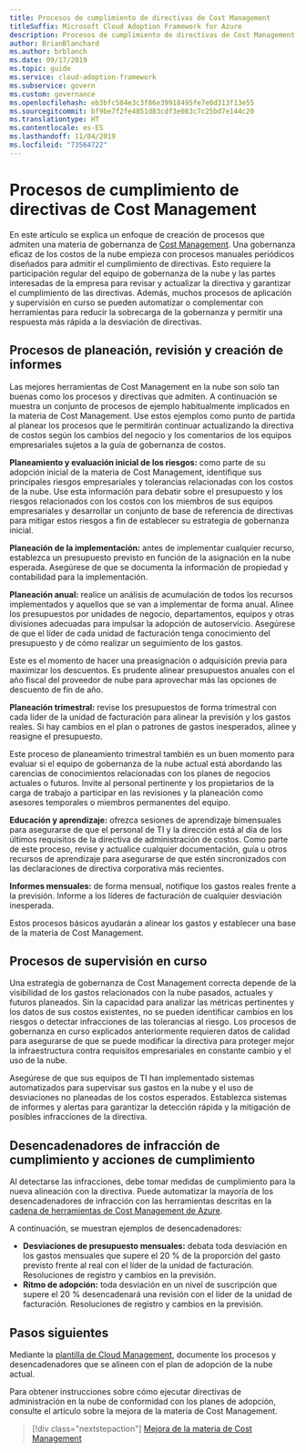 ```yaml
---
title: Procesos de cumplimiento de directivas de Cost Management
titleSuffix: Microsoft Cloud Adoption Framework for Azure
description: Procesos de cumplimiento de directivas de Cost Management
author: BrianBlanchard
ms.author: brblanch
ms.date: 09/17/2019
ms.topic: guide
ms.service: cloud-adoption-framework
ms.subservice: govern
ms.custom: governance
ms.openlocfilehash: eb3bfc584e3c3f86e39918495fe7e0d313f13e55
ms.sourcegitcommit: bf9be7f2fe4851d83cdf3e083c7c25bd7e144c20
ms.translationtype: HT
ms.contentlocale: es-ES
ms.lasthandoff: 11/04/2019
ms.locfileid: "73564722"
---
```

# <a name="cost-management-policy-compliance-processes"></a>Procesos de cumplimiento de directivas de Cost Management

En este artículo se explica un enfoque de creación de procesos que admiten una materia de gobernanza de [Cost Management](./index.md). Una gobernanza eficaz de los costos de la nube empieza con procesos manuales periódicos diseñados para admitir el cumplimiento de directivas. Esto requiere la participación regular del equipo de gobernanza de la nube y las partes interesadas de la empresa para revisar y actualizar la directiva y garantizar el cumplimiento de las directivas. Además, muchos procesos de aplicación y supervisión en curso se pueden automatizar o complementar con herramientas para reducir la sobrecarga de la gobernanza y permitir una respuesta más rápida a la desviación de directivas.

## <a name="planning-review-and-reporting-processes"></a>Procesos de planeación, revisión y creación de informes

Las mejores herramientas de Cost Management en la nube son solo tan buenas como los procesos y directivas que admiten. A continuación se muestra un conjunto de procesos de ejemplo habitualmente implicados en la materia de Cost Management. Use estos ejemplos como punto de partida al planear los procesos que le permitirán continuar actualizando la directiva de costos según los cambios del negocio y los comentarios de los equipos empresariales sujetos a la guía de gobernanza de costos.

**Planeamiento y evaluación inicial de los riesgos:** como parte de su adopción inicial de la materia de Cost Management, identifique sus principales riesgos empresariales y tolerancias relacionadas con los costos de la nube. Use esta información para debatir sobre el presupuesto y los riesgos relacionados con los costos con los miembros de sus equipos empresariales y desarrollar un conjunto de base de referencia de directivas para mitigar estos riesgos a fin de establecer su estrategia de gobernanza inicial.

**Planeación de la implementación:** antes de implementar cualquier recurso, establezca un presupuesto previsto en función de la asignación en la nube esperada. Asegúrese de que se documenta la información de propiedad y contabilidad para la implementación.

**Planeación anual:** realice un análisis de acumulación de todos los recursos implementados y aquellos que se van a implementar de forma anual. Alinee los presupuestos por unidades de negocio, departamentos, equipos y otras divisiones adecuadas para impulsar la adopción de autoservicio. Asegúrese de que el líder de cada unidad de facturación tenga conocimiento del presupuesto y de cómo realizar un seguimiento de los gastos.

Este es el momento de hacer una preasignación o adquisición previa para maximizar los descuentos. Es prudente alinear presupuestos anuales con el año fiscal del proveedor de nube para aprovechar más las opciones de descuento de fin de año.

**Planeación trimestral:** revise los presupuestos de forma trimestral con cada líder de la unidad de facturación para alinear la previsión y los gastos reales. Si hay cambios en el plan o patrones de gastos inesperados, alinee y reasigne el presupuesto.

Este proceso de planeamiento trimestral también es un buen momento para evaluar si el equipo de gobernanza de la nube actual está abordando las carencias de conocimientos relacionadas con los planes de negocios actuales o futuros. Invite al personal pertinente y los propietarios de la carga de trabajo a participar en las revisiones y la planeación como asesores temporales o miembros permanentes del equipo.

**Educación y aprendizaje:** ofrezca sesiones de aprendizaje bimensuales para asegurarse de que el personal de TI y la dirección está al día de los últimos requisitos de la directiva de administración de costos. Como parte de este proceso, revise y actualice cualquier documentación, guía u otros recursos de aprendizaje para asegurarse de que estén sincronizados con las declaraciones de directiva corporativa más recientes.

**Informes mensuales:** de forma mensual, notifique los gastos reales frente a la previsión. Informe a los líderes de facturación de cualquier desviación inesperada.

Estos procesos básicos ayudarán a alinear los gastos y establecer una base de la materia de Cost Management.

## <a name="processes-for-ongoing-monitoring"></a>Procesos de supervisión en curso

Una estrategia de gobernanza de Cost Management correcta depende de la visibilidad de los gastos relacionados con la nube pasados, actuales y futuros planeados. Sin la capacidad para analizar las métricas pertinentes y los datos de sus costos existentes, no se pueden identificar cambios en los riesgos o detectar infracciones de las tolerancias al riesgo. Los procesos de gobernanza en curso explicados anteriormente requieren datos de calidad para asegurarse de que se puede modificar la directiva para proteger mejor la infraestructura contra requisitos empresariales en constante cambio y el uso de la nube.

Asegúrese de que sus equipos de TI han implementado sistemas automatizados para supervisar sus gastos en la nube y el uso de desviaciones no planeadas de los costos esperados. Establezca sistemas de informes y alertas para garantizar la detección rápida y la mitigación de posibles infracciones de la directiva.

## <a name="compliance-violation-triggers-and-enforcement-actions"></a>Desencadenadores de infracción de cumplimiento y acciones de cumplimiento

Al detectarse las infracciones, debe tomar medidas de cumplimiento para la nueva alineación con la directiva. Puede automatizar la mayoría de los desencadenadores de infracción con las herramientas descritas en la [cadena de herramientas de Cost Management de Azure](./toolchain.md).

A continuación, se muestran ejemplos de desencadenadores:

- **Desviaciones de presupuesto mensuales:** debata toda desviación en los gastos mensuales que supere el 20 % de la proporción del gasto previsto frente al real con el líder de la unidad de facturación. Resoluciones de registro y cambios en la previsión.
- **Ritmo de adopción:** toda desviación en un nivel de suscripción que supere el 20 % desencadenará una revisión con el líder de la unidad de facturación. Resoluciones de registro y cambios en la previsión.

## <a name="next-steps"></a>Pasos siguientes

Mediante la [plantilla de Cloud Management](./template.md), documente los procesos y desencadenadores que se alineen con el plan de adopción de la nube actual.

Para obtener instrucciones sobre cómo ejecutar directivas de administración en la nube de conformidad con los planes de adopción, consulte el artículo sobre la mejora de la materia de Cost Management.

> [!div class="nextstepaction"]
> [Mejora de la materia de Cost Management](./discipline-improvement.md)
